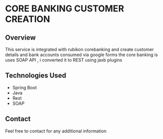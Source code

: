 # CORE BANKING CUSTOMER CREATION

## Overview
This service is integrated with rubikon corebanking and create customer details and bank accounts consumed via google forms 
the core banking is uses SOAP API , i converted it to REST using jaxb plugins
## Technologies Used
- Spring Boot
- Java
- Rest  
- SOAP 




## Contact
Feel free to contact for any additional information

